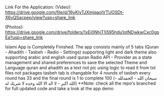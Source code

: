 Link For the Application: 
(Video): https://drive.google.com/file/d/16yKlyTJXmjqaolVTUOSDt-X6vQSacpep/view?usp=share_link

(Photos): https://drive.google.com/drive/folders/1xEi0NhjT1i595hdu1otNDwkwCxc0gpEa?usp=share_link

Islami App is Completely Finished. The app consists mainly of 5 tabs (Quran - Ahadith - Tasbeh - Radio - Settings) 
supporting light and dark theme also supporting arabic and english 
used quran Radio API - 
Provider as a state management and shared preferences to save the selected Theme and Language
quran and ahadith as a text not pic using logic to read it from txt files not packages 
tasbeh tab is changable for 4 rounds of tasbeh every round has 33 
and the final round is 1 to complete 100 (سبحان الله - الحمدلله - الله اكبر - لا اله الا الله وحده لا شريك له)
**Note: check all the repo's branched for full updated code and take a look at the app demo
